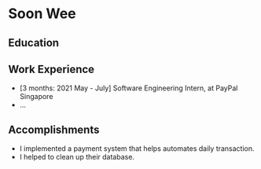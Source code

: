 # Soon Wee

## Education

## Work Experience

* [3 months: 2021 May - July] Software Engineering Intern, at PayPal Singapore
* ...

## Accomplishments

* I implemented a payment system that helps automates daily transaction. 
* I helped to clean up their database.